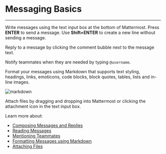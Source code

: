 # Messaging Basics
_____

Write messages using the text input box at the bottom of Mattermost. Press **ENTER** to send a message. Use **Shift+ENTER** to create a new line without sending a message.

Reply to a message by clicking the comment bubble next to the message text.

Notify teammates when they are needed by typing `@username`.

Format your messages using Markdown that supports text styling, headings, links, emoticons, code blocks, block quotes, tables, lists and in-line images.

![markdown](https://cloud.githubusercontent.com/assets/14333569/12622129/2bcb04d6-c4e1-11e5-9701-3176e837c471.png)

Attach files by dragging and dropping into Mattermost or clicking the attachment icon in the text input box.

Learn more about:
- [Composing Messages and Replies](../messaging/sending-messages.md)
- [Reading Messages](../messaging/reading-messages.md)
- [Mentioning Teammates](../messaging/mentioning-teammates.md)
- [Formatting Messages using Markdown](../messaging/formatting-text.md)
- [Attaching Files](../messaging/attaching-files.md)
